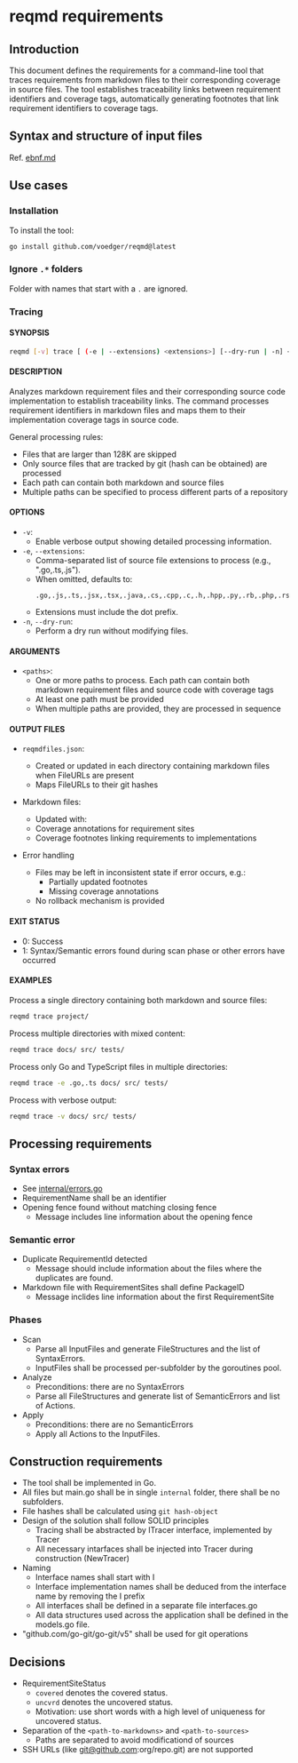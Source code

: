 # reqmd requirements

## Introduction

This document defines the requirements for a command-line tool that traces requirements from markdown files to their corresponding coverage in source files. The tool establishes traceability links between requirement identifiers and coverage tags, automatically generating footnotes that link requirement identifiers to coverage tags.

## Syntax and structure of input files

Ref. [ebnf.md](ebnf.md)

## Use cases

### Installation

To install the tool:

```bash
go install github.com/voedger/reqmd@latest
```

### Ignore `.*` folders

Folder with names that start with a `.` are ignored.

### Tracing

#### SYNOPSIS

```bash
reqmd [-v] trace [ (-e | --extensions) <extensions>] [--dry-run | -n] <paths>...
```

#### DESCRIPTION

Analyzes markdown requirement files and their corresponding source code implementation to establish traceability links. The command processes requirement identifiers in markdown files and maps them to their implementation coverage tags in source code.

General processing rules:

- Files that are larger than 128K are skipped
- Only source files that are tracked by git (hash can be obtained) are processed
- Each path can contain both markdown and source files
- Multiple paths can be specified to process different parts of a repository

#### OPTIONS

- `-v`:
  - Enable verbose output showing detailed processing information.
- `-e`, `--extensions`:
  - Comma-separated list of source file extensions to process (e.g., ".go,.ts,.js").
  - When omitted, defaults to:
    ```text
    .go,.js,.ts,.jsx,.tsx,.java,.cs,.cpp,.c,.h,.hpp,.py,.rb,.php,.rs,.kt,.scala,.m,.swift,.fs,.md,.sql,.vsql
    ```
  - Extensions must include the dot prefix.  
- `-n`, `--dry-run`:
  - Perform a dry run without modifying files.

#### ARGUMENTS

- `<paths>`:
  - One or more paths to process. Each path can contain both markdown requirement files and source code with coverage tags
  - At least one path must be provided
  - When multiple paths are provided, they are processed in sequence

#### OUTPUT FILES

- `reqmdfiles.json`:
  - Created or updated in each directory containing markdown files when FileURLs are present
  - Maps FileURLs to their git hashes

- Markdown files:
  - Updated with:
  - Coverage annotations for requirement sites
  - Coverage footnotes linking requirements to implementations

- Error handling
  - Files may be left in inconsistent state if error occurs, e.g.:
    - Partially updated footnotes
    - Missing coverage annotations
  - No rollback mechanism is provided

#### EXIT STATUS

- 0: Success
- 1: Syntax/Semantic errors found during scan phase or other errors have occurred

#### EXAMPLES

Process a single directory containing both markdown and source files:

```bash
reqmd trace project/
```

Process multiple directories with mixed content:

```bash
reqmd trace docs/ src/ tests/
```

Process only Go and TypeScript files in multiple directories:

```bash
reqmd trace -e .go,.ts docs/ src/ tests/
```

Process with verbose output:

```bash
reqmd trace -v docs/ src/ tests/
```

## Processing requirements

### Syntax errors

- See [internal/errors.go](../internal/errors.go)
- RequirementName shall be an identifier
- Opening fence found without matching closing fence
  - Message includes line information about the opening fence

### Semantic error

- Duplicate RequirementId detected
  - Message should include information about the files where the duplicates are found.
- Markdown file with RequirementSites shall define PackageID
  - Message inclides line information about the first RequirementSite

### Phases

- Scan
  - Parse all InputFiles and generate FileStructures and the list of SyntaxErrors.
  - InputFiles shall be processed per-subfolder by the goroutines pool.
- Analyze
  - Preconditions: there are no SyntaxErrors
  - Parse all FileStructures and generate list of SemanticErrors and list of Actions.
- Apply
  - Preconditions: there are no SemanticErrors
  - Apply all Actions to the InputFiles.

## Construction requirements

- The tool shall be implemented in Go.
- All files but main.go shall be in single `internal` folder, there shall be no subfolders.
- File hashes shall be calculated using `git hash-object`
- Design of the solution shall follow SOLID principles
  - Tracing shall be abstracted by ITracer interface, implemented by Tracer
  - All necessary intarfaces shall be injected into Tracer during construction (NewTracer)
- Naming
  - Interface names shall start with I
  - Interface implementation names shall be deduced from the interface name by removing the I prefix
  - All interfaces shall be defined in a separate file interfaces.go
  - All data structures used across the application shall be defined in the models.go file.
- "github.com/go-git/go-git/v5" shall be used for git operations

## Decisions

- RequirementSiteStatus
  - `covered` denotes the covered status.
  - `uncvrd` denotes the uncovered status.
  - Motivation: use short words with a high level of uniqueness for uncovered status.
- Separation of the `<path-to-markdowns>` and `<path-to-sources>`
  - Paths are separated to avoid modificationd of sources
- SSH URLs (like git@github.com:org/repo.git) are not supported
